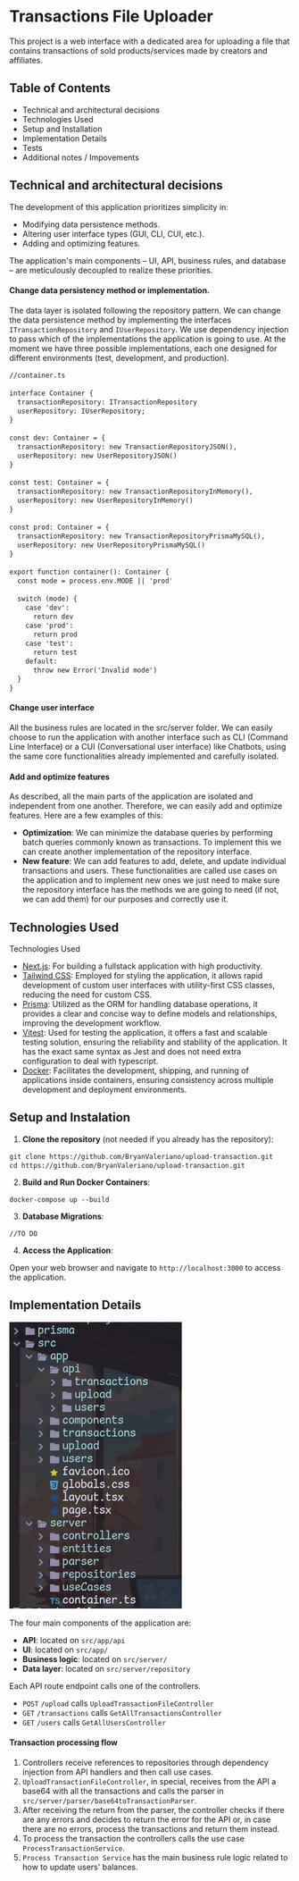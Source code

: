 # Transactions File Uploader

This project is a web interface with a dedicated area for uploading a file that contains transactions of sold products/services made by creators and affiliates.

## Table of Contents
* Technical and architectural decisions
* Technologies Used
* Setup and Installation
* Implementation Details
* Tests
* Additional notes / Impovements

## Technical and architectural decisions
The development of this application prioritizes simplicity in:

- Modifying data persistence methods.
- Altering user interface types (GUI, CLI, CUI, etc.).
- Adding and optimizing features.

The application's main components – UI, API, business rules, and database – are meticulously decoupled to realize these priorities.


#### Change data persistency method or implementation.
The data layer is isolated following the repository pattern. We can change the data persistence method by implementing the interfaces `ITransactionRepository` and `IUserRepository`. We use dependency injection to pass which of the implementations the application is going to use. At the moment we have three possible implementations, each one designed for different environments (test, development, and production).

```
//container.ts

interface Container {
  transactionRepository: ITransactionRepository
  userRepository: IUserRepository;
}

const dev: Container = {
  transactionRepository: new TransactionRepositoryJSON(),
  userRepository: new UserRepositoryJSON()
}

const test: Container = {
  transactionRepository: new TransactionRepositoryInMemory(),
  userRepository: new UserRepositoryInMemory()
}

const prod: Container = {
  transactionRepository: new TransactionRepositoryPrismaMySQL(),
  userRepository: new UserRepositoryPrismaMySQL()
}

export function container(): Container {
  const mode = process.env.MODE || 'prod'

  switch (mode) {
    case 'dev':
      return dev
    case 'prod':
      return prod
    case 'test':
      return test
    default:
      throw new Error('Invalid mode')
  }
}
```

#### Change user interface
All the business rules are located in the src/server folder. 
We can easily choose to run the application with another interface such as CLI (Command Line Interface) or a CUI (Conversational user interface) like Chatbots, using the same core functionalities already implemented and carefully isolated.

#### Add and optimize features
As described, all the main parts of the application are isolated and independent from one another. Therefore, we can easily add and optimize features. Here are a few examples of this:
- **Optimization**: We can minimize the database queries by performing batch queries commonly known as transactions. To implement this we can create another implementation of the repository interface.
- **New feature**: We can add features to add, delete, and update individual transactions and users. These functionalities are called use cases on the application and to implement new ones we just need to make sure the repository interface has the methods we are going to need (if not, we can add them) for our purposes and correctly use it.

## Technologies Used
Technologies Used

* [Next.js](https://nextjs.org/): For building a fullstack application with high productivity.
* [Tailwind CSS](https://tailwindcss.com): Employed for styling the application, it allows rapid development of custom user interfaces with utility-first CSS classes, reducing the need for custom CSS. 
* [Prisma](https://www.prisma.io/): Utilized as the ORM for handling database operations, it provides a clear and concise way to define models and relationships, improving the development workflow.
* [Vitest](https://vitest.dev/): Used for testing the application, it offers a fast and scalable testing solution, ensuring the reliability and stability of the application. It has the exact same syntax as Jest and does not need extra configuration to deal with typescript.
* [Docker](https://www.docker.com/): Facilitates the development, shipping, and running of applications inside containers, ensuring consistency across multiple development and deployment environments.

## Setup and Instalation
1. **Clone the repository** (not needed if you already has the repository):

```
git clone https://github.com/BryanValeriano/upload-transaction.git
cd https://github.com/BryanValeriano/upload-transaction.git
```
2. **Build and Run Docker Containers**:

```
docker-compose up --build
```
3. **Database Migrations**:

```
//TO DO
```
4. **Access the Application**:

Open your web browser and navigate to ```http://localhost:3000``` to access the application.


## Implementation Details
![folder structure](public/folder_structure.png)

The four main components of the application are:
- **API**: located on `src/app/api`
- **UI**: located on `src/app/`
- **Business logic**: located on `src/server/`
- **Data layer**: located on `src/server/repository`

Each API route endpoint calls one of the controllers.
- `POST` `/upload` calls `UploadTransactionFileController`
- `GET` `/transactions` calls `GetAllTransactionsController`
- `GET` `/users` calls `GetAllUsersController`

#### Transaction processing flow
1. Controllers receive references to repositories through dependency injection from API handlers and then call use cases.
2. `UploadTransactionFileController`, in special, receives from the API a base64 with all the transactions and calls the parser in `src/server/parser/base64toTransactionParser`.
3. After receiving the return from the parser, the controller checks if there are any errors and decides to return the error for the API or, in case there are no errors, process the transactions and return them instead.
4. To process the transaction the controllers calls the use case `ProcessTransactionService`.
5. `Process Transaction Service` has the main business rule logic related to how to update users' balances.
